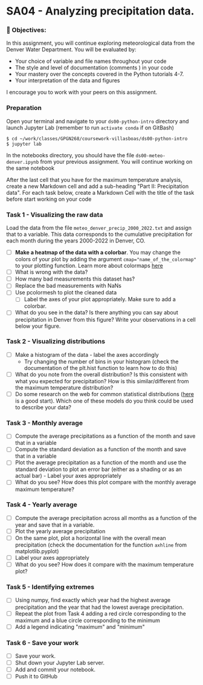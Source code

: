 # SA04 - Analyzing precipitation data.

### 🎯 Objectives: 
In this assignment, you will continue exploring meteorological data from the Denver Water Department. You will be evaluated by:
- Your choice of variable and file names throughout your code
- The style and level of documentation (comments ) in your code
- Your mastery over the concepts covered in the Python tutorials 4-7.
- Your interpretation of the data and figures

I encourage you to work with your peers on this assignment. 

### Preparation

Open your terminal and navigate to your  `ds00-python-intro` directory and launch Jupyter Lab (remember to run `activate conda` if on GitBash)

```
$ cd ~/work/classes/GPGN268/coursework-villasboas/ds00-python-intro
$ jupyter lab
```

In the notebooks directory, you should have the file  `ds00-meteo-denver.ipynb` from your previous assignment. You will continue working on the same notebook

After the last cell that you have for the maximum temperature analysis, create a new Markdown cell and add a sub-heading "Part II: Precipitation data". For each task below, create a Markdown Cell with the title of the task before start working on your code

### Task 1 - Visualizing the raw data
Load the data from the file `meteo_denver_precip_2000_2022.txt` and assign that to a variable. This data corresponds to the cumulative precipitation for each month during the years 2000-2022  in Denver, CO. 
- [ ] **Make a heatmap of the data with a colorbar**. You may change the colors of your plot by adding the argument `cmap="name_of_the_colormap"` to your plotting function. Learn more about colormaps [here](https://matplotlib.org/stable/tutorials/colors/colormaps.html)
- [ ] What is wrong with the data?
- [ ] How many bad measurements this dataset has?
- [ ] Replace the bad measurements with NaNs
- [ ] Use pcolormesh to plot the cleaned data
	- [ ] Label the axes of your plot appropriately. Make sure to add a colorbar.
- [ ] What do you see in the data? Is there anything you can say about precipitation in Denver from this figure? Write your observations in a cell below your figure.

### Task 2 - Visualizing distributions
- [ ] Make a histogram of the data - label the axes accordingly 
	- Try changing the number of bins in your histogram (check the documentation of the plt.hist function to learn how to do this) 
- [ ] What do you note from the overall distribution? Is this consistent with what you expected for precipitation?  How is this similar/different from the maximum temperature distribution?
- [ ] Do some research on the web for common statistical distributions ([here](https://www.itl.nist.gov/div898/handbook/eda/section3/eda366.htm) is a good start). Which one of these models do you think could be used to describe your data?

### Task 3 - Monthly average
- [ ] Compute the average precipitations as a function of the month and save that in a variable
- [ ] Compute the standard deviation as a function of the month and save that in a variable
- [ ] Plot the average precipitation as a function of the month and use the standard deviation to plot an error bar (either as a shading or as an actual bar) 
		- Label your axes appropriately 
- [ ] What do you see? How does this plot compare with the monthly average maximum temperature?

### Task 4 - Yearly average
- [ ] Compute the average precipitation across all months as a function of the year and save that in a variable.
- [ ] Plot the yearly average precipitation
- [ ] On the same plot, plot a horizontal line with the overall mean precipitation (check the documentation for the function `axhline` from matplotlib.pyplot)
- [ ] Label your axes appropriately
- [ ] What do you see? How does it compare with the maximum temperature plot? 

### Task 5 - Identifying extremes
- [ ] Using numpy, find exactly which year had the highest average precipitation and the year that had the lowest average precipitation. 
- [ ] Repeat the plot from Task 4 adding a red circle corresponding to the maximum and a blue circle corresponding to the minimum
- [ ] Add a legend indicating "maximum" and "minimum"

### Task 6 - Save your work
- [ ] Save your work. 
- [ ] Shut down your Jupyter Lab server.
- [ ] Add and commit your notebook.
- [ ] Push it to GitHub
